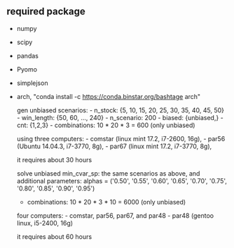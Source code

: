 required package
--------------------
  - numpy
  - scipy
  - pandas
  - Pyomo
  - simplejson
  - arch, "conda install -c https://conda.binstar.org/bashtage arch"
  
  
    gen unbiased scenarios:
        - n_stock: {5, 10, 15, 20, 25, 30, 35, 40, 45, 50}
        - win_length: {50, 60, ..., 240}
        - n_scenario:  200
        - biased: {unbiased,}
        - cnt: {1,2,3}
        - combinations: 10 * 20 * 3 = 600 (only unbiased)
    
       using three computers: 
        - comstar (linux mint 17.2, i7-2600, 16g), 
        - par56 (Ubuntu 14.04.3, i7-3770, 8g),
        - par67 (linux mint 17.2, i7-3770, 8g), 
       
       it requires about 30 hours
       
    solve unbiased min_cvar_sp:
       the same scenarios as above, and additional parameters:
       alphas = ('0.50', '0.55', '0.60', '0.65',
                  '0.70', '0.75', '0.80', '0.85',
                  '0.90', '0.95')         
       - combinations: 10 * 20 * 3 * 10 = 6000 (only unbiased)
       
       four computers:
            - comstar, par56, par67, and par48
            - par48 (gentoo linux, i5-2400, 16g)
        
       it requires about 60 hours
            
    
    
       
       
    
    